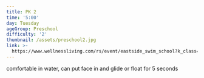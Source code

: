 ```yaml
---
title: PK 2
time: '5:00'
day: Tuesday
ageGroup: Preschool
difficulty: '2'
thumbnail: /assets/preschool2.jpg
link: >-
  https://www.wellnessliving.com/rs/event/eastside_swim_school?k_class=93131&k_class_tab=10914
---
```

comfortable in water, can put face in and glide or float  for 5 seconds
